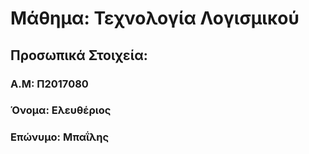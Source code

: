 # Μάθημα: Τεχνολογία Λογισμικού
## Προσωπικά Στοιχεία:
### A.M: Π2017080
### Όνομα: Ελευθέριος
### Επώνυμο: Μπαΐλης
